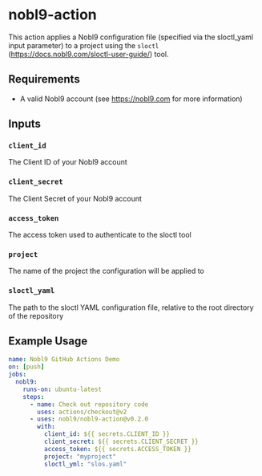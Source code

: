 # nobl9-action

This action applies a Nobl9 configuration file (specified via the sloctl_yaml input parameter) to a project using the `sloctl` (https://docs.nobl9.com/sloctl-user-guide/) tool.

## Requirements

- A valid Nobl9 account (see https://nobl9.com for more information)

## Inputs

### `client_id`
The Client ID of your Nobl9 account

### `client_secret`
The Client Secret of your Nobl9 account

### `access_token`
The access token used to authenticate to the sloctl tool

### `project`
The name of the project the configuration will be applied to

### `sloctl_yaml`
The path to the sloctl YAML configuration file, relative to the root directory of the repository

## Example Usage

```yaml
name: Nobl9 GitHub Actions Demo
on: [push]
jobs:
  nobl9:
    runs-on: ubuntu-latest
    steps:
      - name: Check out repository code
        uses: actions/checkout@v2
      - uses: nobl9/nobl9-action@v0.2.0
        with:
          client_id: ${{ secrets.CLIENT_ID }}
          client_secret: ${{ secrets.CLIENT_SECRET }}
          access_token: ${{ secrets.ACCESS_TOKEN }}
          project: "myproject"
          sloctl_yml: "slos.yaml"
```
